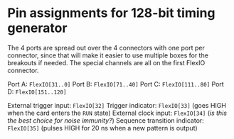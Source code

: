 Pin assignments for 128-bit timing generator
============================================

The 4 ports are spread out over the 4 connectors with one port per
connector, since that will make it easier to use multiple boxes for
the breakouts if needed. The special channels are all on the first
FlexIO connector.

Port A: `FlexIO[31..0]`
Port B: `FlexIO[71..40]`
Port C: `FlexIO[111..80]`
Port D: `FlexIO[151..120]`

External trigger input: `FlexIO[32]`
Trigger indicator: `FlexIO[33]` (goes HIGH when the card enters the `RUN` state)
External clock input: `FlexIO[34]` (*is this the best choice for noise immunity?*)
Sequence transition indicator: `FlexIO[35]` (pulses HIGH for 20 ns when a new pattern is output)

